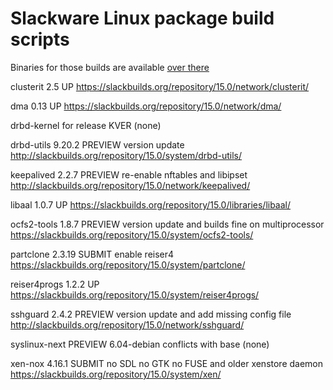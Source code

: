 # Slackware Linux package build scripts

Binaries for those builds are available [over there](https://lab.nethence.com/slackpkgs/)

clusterit 2.5 UP
https://slackbuilds.org/repository/15.0/network/clusterit/

dma 0.13 UP
https://slackbuilds.org/repository/15.0/network/dma/

drbd-kernel for release KVER
(none)

drbd-utils 9.20.2 PREVIEW version update
http://slackbuilds.org/repository/15.0/system/drbd-utils/

keepalived 2.2.7 PREVIEW re-enable nftables and libipset
http://slackbuilds.org/repository/15.0/network/keepalived/

libaal 1.0.7 UP
https://slackbuilds.org/repository/15.0/libraries/libaal/

ocfs2-tools 1.8.7 PREVIEW version update and builds fine on multiprocessor
https://slackbuilds.org/repository/15.0/system/ocfs2-tools/

partclone 2.3.19 SUBMIT enable reiser4
https://slackbuilds.org/repository/15.0/system/partclone/

reiser4progs 1.2.2 UP
https://slackbuilds.org/repository/15.0/system/reiser4progs/

sshguard 2.4.2 PREVIEW version update and add missing config file
http://slackbuilds.org/repository/15.0/network/sshguard/

syslinux-next PREVIEW 6.04-debian conflicts with base
(none)

xen-nox 4.16.1 SUBMIT no SDL no GTK no FUSE and older xenstore daemon
https://slackbuilds.org/repository/15.0/system/xen/

<!--
	libvirt-preview		-- updated version (meson build)
	python3-ninja
	python3-skbuild
	urlgrabber-preview	-- updated version
				-- vs. https://slackbuilds.org/repository/15.0/network/urlgrabber/

Linux-HA [reloaded](https://pub.nethence.com/server/linuxha-oldschool)

	cluster-glue
	heartbeat
	resource-agents
	fence-agents
-->

